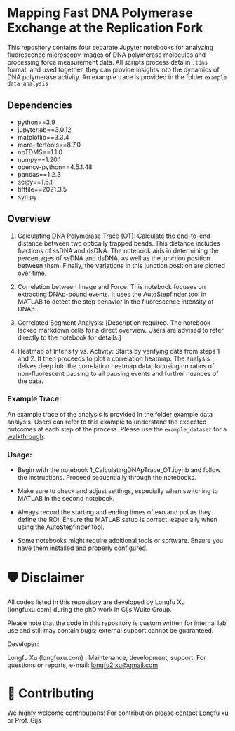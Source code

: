 # Mapping Fast DNA Polymerase Exchange at the Replication Fork

This repository contains four separate Jupyter notebooks for analyzing fluorescence microscopy images of DNA polymerase molecules and processing force measurement data. All scripts process data in `.tdms` format, and used together, they can provide insights into the dynamics of DNA polymerase activity. An example trace is provided in the folder `example data analysis`

## Dependencies

- python==3.9
- jupyterlab==3.0.12
- matplotlib==3.3.4
- more-itertools==8.7.0
- npTDMS==1.1.0
- numpy==1.20.1
- opencv-python==4.5.1.48
- pandas==1.2.3
- scipy==1.6.1
- tifffile==2021.3.5
- sympy

## Overview

1. Calculating DNA Polymerase Trace (OT): Calculate the end-to-end distance between two optically trapped beads. This distance includes fractions of ssDNA and dsDNA. The notebook aids in determining the percentages of ssDNA and dsDNA, as well as the junction position between them. Finally, the variations in this junction position are plotted over time.

2. Correlation between Image and Force: This notebook focuses on extracting DNAp-bound events. It uses the AutoStepfinder tool in MATLAB to detect the step behavior in the fluorescence intensity of DNAp.

3. Correlated Segment Analysis: [Description required. The notebook lacked markdown cells for a direct overview. Users are advised to refer directly to the notebook for details.]

4. Heatmap of Intensity vs. Activity: Starts by verifying data from steps 1 and 2. It then proceeds to plot a correlation heatmap. The analysis delves deep into the correlation heatmap data, focusing on ratios of non-fluorescent pausing to all pausing events and further nuances of the data.

### Example Trace:
An example trace of the analysis is provided in the folder example data analysis. Users can refer to this example to understand the expected outcomes at each step of the process. Please use the `example_dataset` for a [walkthrough](example_dataset).

### Usage:
- Begin with the notebook 1_CalculatingDNApTrace_OT.ipynb and follow the instructions.
Proceed sequentially through the notebooks.

- Make sure to check and adjust settings, especially when switching to MATLAB in the second notebook.

- Always record the starting and ending times of exo and pol as they define the ROI.
Ensure the MATLAB setup is correct, especially when using the AutoStepfinder tool.

- Some notebooks might require additional tools or software. Ensure you have them installed and properly configured.


# 🛡 Disclaimer

All codes listed in this repository are developed by Longfu Xu (longfuxu.com) during the phD work in Gijs Wuite Group.

Please note that the code in this repository is custom written for internal lab use and still may contain bugs; external support cannot be guaranteed.


Developer:

Longfu Xu (longfuxu.com) . Maintenance, development, support. For questions or reports, e-mail: [longfu2.xu@gmail.com](mailto:l2.xu@vu.nl)

# 🚀 Contributing
We highly welcome contributions! For contribution please contact Longfu xu or Prof. Gijs